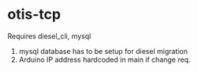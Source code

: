 # otis-tcp

Requires diesel_cli, mysql
1. mysql database has to be setup for diesel migration
2. Arduino IP address hardcoded in main if change req.
